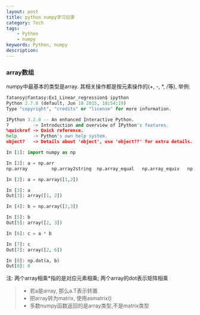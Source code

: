 ```yaml
---
layout: post
title: python numpy学习记录
category: Tech 
tags: 
    - Python
    - numpy
keywords: Python, numpy
description:
---
```


### array数组

numpy中最基本的类型是array. 其相关操作都是按元素操作的(+, -, *, /等), 
举例:

```python
fatansy@fantasy:Ex1_Linear_regression$ ipython
Python 2.7.8 (default, Jun 18 2015, 18:54:19) 
Type "copyright", "credits" or "license" for more information.

IPython 3.2.0 -- An enhanced Interactive Python.
?         -> Introduction and overview of IPython's features.
%quickref -> Quick reference.
help      -> Python's own help system.
object?   -> Details about 'object', use 'object??' for extra details.

In [1]: import numpy as np

In [2]: a = np.arr
np.array         np.array2string  np.array_equal   np.array_equiv   np.array_repr    np.array_split   np.array_str

In [2]: a = np.array([1,2])

In [3]: a
Out[3]: array([1, 2])

In [4]: b = np.array([2,3])

In [5]: b
Out[5]: array([2, 3])

In [6]: c = a * b

In [7]: c
Out[7]: array([2, 6])

In [8]: np.dot(a, b)
Out[8]: 8
```

注: 两个array相乘*指的是对应元素相乘;
两个array的dot表示矩阵相乘

> * 若a是array, 那么a.T表示转置
> * 把array转为matrix, 使用asmatrix()
> * 多数numpy函数返回的是array类型,不是matrix类型


